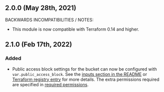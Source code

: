 ## 2.0.0 (May 28th, 2021)

BACKWARDS INCOMPATIBILITIES / NOTES:

* This module is now compatible with Terraform 0.14 and higher.

## 2.1.0 (Feb 17th, 2022)

### Added
* Public access block settings for the bucket can now be configured with
`var.public_access_block`. See the [inputs section in the README](https://github.com/infrablocks/terraform-aws-encrypted-bucket#inputs)
or [Terraform registry entry](https://registry.terraform.io/modules/infrablocks/encrypted-bucket/aws/latest) for more details.
The extra permissions required are specified in [required permissions](https://github.com/infrablocks/terraform-aws-encrypted-bucket#required-permissions).
